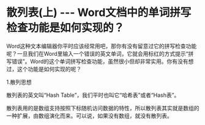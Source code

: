 # 散列表(上) --- Word文档中的单词拼写检查功能是如何实现的？

Word这种文本编辑器你平时应该经常用吧，那你有没有留意过它的拼写检查功能呢？一旦我们在Word里输入一个错误的英文单词，它就会用标红的方式提示“拼 写错误”。Word的这个单词拼写检查功能，虽然很小但却非常实用。你有没有想过，这个功能是如何实现的呢？

1.散列思想

散列表的英文叫“Hash Table”，我们平时也叫它“哈希表”或者“Hash表”。

散列表用的是数组支持按照下标随机访问数据的特性，所以散列表其实就是数组的一种扩展，由数组演化而来。可以说，如果没有数组，就没有散列表。
